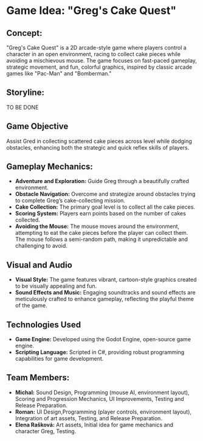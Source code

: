 # Game Idea: "Greg's Cake Quest"
## Concept:
"Greg's Cake Quest" is a 2D arcade-style game where players control a character in an open environment, racing to collect cake pieces while avoiding a mischievous mouse. The game focuses on fast-paced gameplay, strategic movement, and fun, colorful graphics, inspired by classic arcade games like "Pac-Man" and "Bomberman."

## Storyline:
TO BE DONE

## Game Objective
Assist Gred in collecting scattered cake pieces across level while dodging obstacles, enhancing both the strategic and quick reflex skills of players.

## Gameplay Mechanics:
- **Adventure and Exploration:** Guide Greg through a beautifully crafted environment.
- **Obstacle Navigation:** Overcome and strategize around obstacles trying to complete Greg’s cake-collecting mission.
- **Cake Collection:** The primary goal level is to collect all the cake pieces.
- **Scoring System:** Players earn points based on the number of cakes collected.
- **Avoiding the Mouse:** The mouse moves around the environment, attempting to eat the cake pieces before the player can collect them. The mouse follows a semi-random path, making it unpredictable and challenging to avoid.

## Visual and Audio
- **Visual Style:** The game features vibrant, cartoon-style graphics created to be visually appealing and fun.
- **Sound Effects and Music:** Engaging soundtracks and sound effects are meticulously crafted to enhance gameplay, reflecting the playful theme of the game.

## Technologies Used
- **Game Engine:** Developed using the Godot Engine, open-source game engine.
- **Scripting Language:** Scripted in C#, providing robust programming capabilities for game development.

## Team Members:
- **Michal:** Sound Design, Programming (mouse AI, environment layout), Scoring and Progression Mechanics, UI Improvements, Testing and Release Preparation.
- **Roman:**  UI Design,Programming (player controls, environment layout), Integration of art assets, Testing, and Release Preparation.
- **Elena Rašková:** Art assets, Initial idea for game mechanics and character Greg, Testing.
